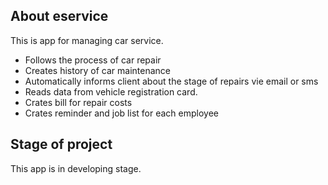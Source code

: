 
## About eservice
This is app for managing car service.

* Follows the process of car repair
* Creates history of car maintenance
* Automatically informs client about the stage of repairs vie email or sms
* Reads data from vehicle registration card.
* Crates bill for repair costs
* Crates reminder and job list for each employee

## Stage of project
This app is in developing stage.
